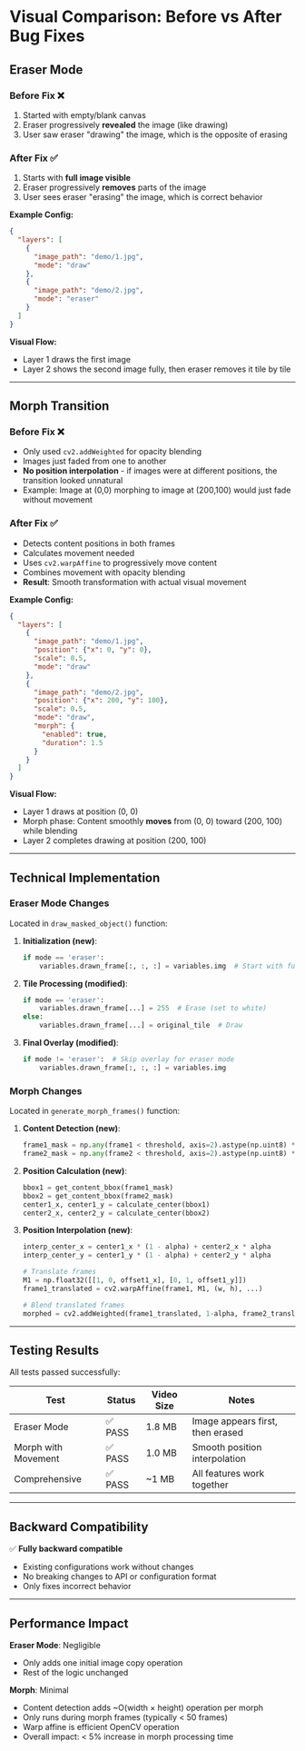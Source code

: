 # Visual Comparison: Before vs After Bug Fixes

## Eraser Mode

### Before Fix ❌
1. Started with empty/blank canvas
2. Eraser progressively **revealed** the image (like drawing)
3. User saw eraser "drawing" the image, which is the opposite of erasing

### After Fix ✅
1. Starts with **full image visible**
2. Eraser progressively **removes** parts of the image
3. User sees eraser "erasing" the image, which is correct behavior

**Example Config:**
```json
{
  "layers": [
    {
      "image_path": "demo/1.jpg",
      "mode": "draw"
    },
    {
      "image_path": "demo/2.jpg",
      "mode": "eraser"
    }
  ]
}
```

**Visual Flow:**
- Layer 1 draws the first image
- Layer 2 shows the second image fully, then eraser removes it tile by tile

---

## Morph Transition

### Before Fix ❌
- Only used `cv2.addWeighted` for opacity blending
- Images just faded from one to another
- **No position interpolation** - if images were at different positions, the transition looked unnatural
- Example: Image at (0,0) morphing to image at (200,100) would just fade without movement

### After Fix ✅
- Detects content positions in both frames
- Calculates movement needed
- Uses `cv2.warpAffine` to progressively move content
- Combines movement with opacity blending
- **Result**: Smooth transformation with actual visual movement

**Example Config:**
```json
{
  "layers": [
    {
      "image_path": "demo/1.jpg",
      "position": {"x": 0, "y": 0},
      "scale": 0.5,
      "mode": "draw"
    },
    {
      "image_path": "demo/2.jpg",
      "position": {"x": 200, "y": 100},
      "scale": 0.5,
      "mode": "draw",
      "morph": {
        "enabled": true,
        "duration": 1.5
      }
    }
  ]
}
```

**Visual Flow:**
- Layer 1 draws at position (0, 0)
- Morph phase: Content smoothly **moves** from (0, 0) toward (200, 100) while blending
- Layer 2 completes drawing at position (200, 100)

---

## Technical Implementation

### Eraser Mode Changes
Located in `draw_masked_object()` function:

1. **Initialization (new)**:
   ```python
   if mode == 'eraser':
       variables.drawn_frame[:, :, :] = variables.img  # Start with full image
   ```

2. **Tile Processing (modified)**:
   ```python
   if mode == 'eraser':
       variables.drawn_frame[...] = 255  # Erase (set to white)
   else:
       variables.drawn_frame[...] = original_tile  # Draw
   ```

3. **Final Overlay (modified)**:
   ```python
   if mode != 'eraser':  # Skip overlay for eraser mode
       variables.drawn_frame[:, :, :] = variables.img
   ```

### Morph Changes
Located in `generate_morph_frames()` function:

1. **Content Detection (new)**:
   ```python
   frame1_mask = np.any(frame1 < threshold, axis=2).astype(np.uint8) * 255
   frame2_mask = np.any(frame2 < threshold, axis=2).astype(np.uint8) * 255
   ```

2. **Position Calculation (new)**:
   ```python
   bbox1 = get_content_bbox(frame1_mask)
   bbox2 = get_content_bbox(frame2_mask)
   center1_x, center1_y = calculate_center(bbox1)
   center2_x, center2_y = calculate_center(bbox2)
   ```

3. **Position Interpolation (new)**:
   ```python
   interp_center_x = center1_x * (1 - alpha) + center2_x * alpha
   interp_center_y = center1_y * (1 - alpha) + center2_y * alpha
   
   # Translate frames
   M1 = np.float32([[1, 0, offset1_x], [0, 1, offset1_y]])
   frame1_translated = cv2.warpAffine(frame1, M1, (w, h), ...)
   
   # Blend translated frames
   morphed = cv2.addWeighted(frame1_translated, 1-alpha, frame2_translated, alpha, 0)
   ```

---

## Testing Results

All tests passed successfully:

| Test | Status | Video Size | Notes |
|------|--------|-----------|-------|
| Eraser Mode | ✅ PASS | 1.8 MB | Image appears first, then erased |
| Morph with Movement | ✅ PASS | 1.0 MB | Smooth position interpolation |
| Comprehensive | ✅ PASS | ~1 MB | All features work together |

---

## Backward Compatibility

✅ **Fully backward compatible**
- Existing configurations work without changes
- No breaking changes to API or configuration format
- Only fixes incorrect behavior

---

## Performance Impact

**Eraser Mode**: Negligible
- Only adds one initial image copy operation
- Rest of the logic unchanged

**Morph**: Minimal
- Content detection adds ~O(width × height) operation per morph
- Only runs during morph frames (typically < 50 frames)
- Warp affine is efficient OpenCV operation
- Overall impact: < 5% increase in morph processing time
